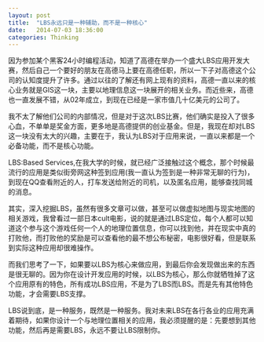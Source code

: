 ```yaml
---
layout: post
title:  "LBS永远只是一种辅助，而不是一种核心"
date:   2014-07-03 18:36:00
categories: Thinking
---
```



因为参加某个黑客24小时编程活动，知道了高德在举办一个盛大LBS应用开发大赛，然后自己一个要好的朋友在高德马上要在高德任职，所以一下子对高德这个公司的认知度提升了许多。通过以往的了解还有网上现有的资料，高德一直以来的核心业务就是GIS这一块，主要以地理信息这一块展开的相关业务。而近些来，高德也一直发展不错，从02年成立，到现在已经是一家市值几十亿美元的公司了。


我不太了解他们公司的内部情况，但是对于这次LBS比赛，他们确实是投入了很多心血，不单单是奖金方面，更多地是高德提供的创业基金。但是，我现在却对LBS这一块没有太大的兴趣，主要在于，我认为LBS对于应用来说，一直以来都是一个必备功能，而不是核心功能。

 
LBS:Based Services,在我大学的时候，就已经广泛接触过这个概念，那个时候最流行的应用是类似街旁网这种签到应用(我一直认为签到是一种非常无聊的行为)，到现在QQ查看附近的人，打车发送给附近的司机，以及匿名应用，能够查找同城的消息。


其实，深入挖掘LBS，虽然有很多文章可以做，甚至可以做虚拟地图与现实地图的相关游戏，我曾看过一部日本cult电影，说的就是通过LBS定位，每个人都可以知道这个参与这个游戏任何一个人的地理位置信息，你可以找到他，并在现实中真的打败他，而打败他的奖励是可以查看他的最不想公布秘密，电影很好看，但是联系到实际这种应用却很难操作。


而我们思考了一下，如果要以LBS为核心来做应用，到最后你会发现做出来的东西是很无聊的。因为你在设计开发应用的时候，以LBS为核心，那么你就牺牲掉了这个应用原有的特色，所有成功LBS应用，不是为了LBS而LBS。而是先有其他特色功能，才会需要LBS支撑。


LBS说到底，是一种服务，既然是一种服务。我对未来LBS在各行各业的应用充满着期待，如果你设计一个与地理位置相关的应用，我必须提醒的是：先要想到其他功能，然后再是需要LBS，永远不要让LBS限制你。